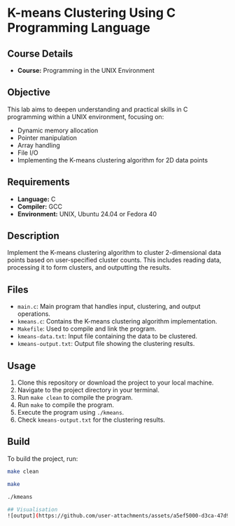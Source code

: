 # K-means Clustering Using C Programming Language


## Course Details
- **Course:** Programming in the UNIX Environment


## Objective
This lab aims to deepen understanding and practical skills in C programming within a UNIX environment, focusing on:
- Dynamic memory allocation
- Pointer manipulation
- Array handling
- File I/O
- Implementing the K-means clustering algorithm for 2D data points

## Requirements
- **Language:** C
- **Compiler:** GCC
- **Environment:** UNIX, Ubuntu 24.04 or Fedora 40

## Description
Implement the K-means clustering algorithm to cluster 2-dimensional data points based on user-specified cluster counts. This includes reading data, processing it to form clusters, and outputting the results.

## Files
- `main.c`: Main program that handles input, clustering, and output operations.
- `kmeans.c`: Contains the K-means clustering algorithm implementation.
- `Makefile`: Used to compile and link the program.
- `kmeans-data.txt`: Input file containing the data to be clustered.
- `kmeans-output.txt`: Output file showing the clustering results.

## Usage
1. Clone this repository or download the project to your local machine.
2. Navigate to the project directory in your terminal.
3. Run `make clean` to compile the program.
4. Run `make` to compile the program.
5. Execute the program using `./kmeans`. 
6. Check `kmeans-output.txt` for the clustering results.

## Build
To build the project, run:
```bash
make clean

make

./kmeans

## Visualisation
![output](https://github.com/user-attachments/assets/a5ef5000-d3ca-47d9-86b5-ae25094cb53d)
